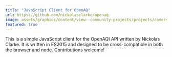 ```yaml
---
title: "JavaScript Client for OpenAQ"
url: https://github.com/nickolasclarke/openaq
image: assets/graphics/content/view--community-projects/projects/covers/jsopenaq.jpg
featured: true
---
```


This is a simple JavaScript client for the OpenAQI API written by Nickolas Clarke. It is written in ES2015 and designed to be cross-compatible in both the browser and node. Contributions welcome!
